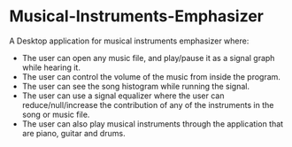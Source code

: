 # Musical-Instruments-Emphasizer
A Desktop application for musical instruments emphasizer where:
- The user can open any music file, and play/pause it as a signal graph while hearing it.
- The user can control the volume of the music from inside the program.
- The user can see the song histogram while running the signal.
- The user can use a signal equalizer where the user can reduce/null/increase the contribution of any of the instruments in the song or music file.
- The user can also play musical instruments through the application that are piano, guitar and drums.
